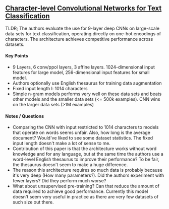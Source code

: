 ## [Character-level Convolutional Networks for Text Classification](http://arxiv.org/abs/1509.01626)

TLDR; The authors evaluate the use for 9-layer deep CNNs on large-scale data sets for text classification, operating directly on one-hot encodings of characters. The architecture achieves competitive performance across datasets.

#### Key Points

- 9 Layers, 6 conv/ppol layers, 3 affine layers. 1024-dimensional input features for large model, 256-dimensional input features for small model.
- Authors optionally use English thesaurus for training data augmentation
- Fixed input length l: 1014 characters
- Simple n-gram models performs very well on these data sets and beats other models and the smaller data sets (<= 500k examples). CNN wins on the larger data sets (>1M examples)

#### Notes / Questions

- Comparing the CNN with input restricted to 1014 characters to models that operate on words seems unfair. Also, how long is the average document? Would've liked to see some dataset statistics. The fixed input length doesn't make a lot of sense to me.
- Contribution of this paper is that the architecture works without word knowledge and for any language, but at the same time the authors use a word-level English thesaurus to improve their performance? To be fair, the thesaurus doesn't seem to make a huge difference.
- The reason this architecture requires so much data is probably because it's very deep (How many parameters?). Did the authors experiment with fewer layers? Did they perform much worse?
- What about unsupervised pre-training? Can that reduce the amount of data required to achieve good performance. Currently this model doesn't seem very useful in practice as there are very few datasets of such size out there.